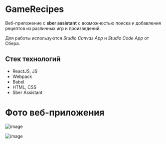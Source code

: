# GameRecipes

Веб-приложение с **sber assistant** с возможностью поиска и добавления рецептов из различных игр и произведений. 

Для работы используются _Studio Canvas App_ и _Studio Code App_ от Сбера.

## Стек технологий
- ReactJS, JS
- Webpack
- Babel
- HTML, CSS
- Sber Assistant

# Фото веб-приложения
![image](https://github.com/domster704/cooking-app-front/assets/61056244/2e4ee938-aa7f-47fa-93c6-dc4114931d4d)

![image](https://github.com/domster704/cooking-app-front/assets/61056244/5573d8c8-229e-4cf2-868a-e83be5a56170)

